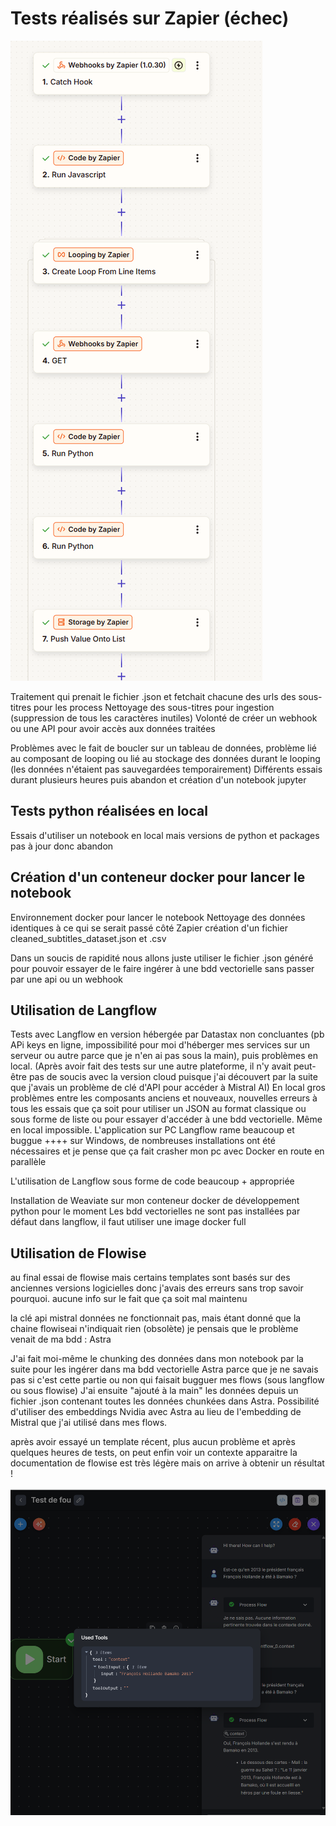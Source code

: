 # Tests réalisés sur Zapier (échec)

![zapier](./ressources/zapier.png)

Traitement qui prenait le fichier .json et fetchait chacune des urls des sous-titres pour les process
Nettoyage des sous-titres pour ingestion (suppression de tous les caractères inutiles)
Volonté de créer un webhook ou une API pour avoir accès aux données traitées

Problèmes avec le fait de boucler sur un tableau de données, problème lié au composant de looping ou lié au stockage des données durant le looping (les données n'étaient pas sauvegardées temporairement)
Différents essais durant plusieurs heures puis abandon et création d'un notebook jupyter

## Tests python réalisées en local 

Essais d'utiliser un notebook en local mais versions de python et packages pas à jour donc abandon

## Création d'un conteneur docker pour lancer le notebook 

Environnement docker pour lancer le notebook
Nettoyage des données identiques à ce qui se serait passé côté Zapier
création d'un fichier cleaned_subtitles_dataset.json et .csv

Dans un soucis de rapidité nous allons juste utiliser le fichier .json généré pour pouvoir essayer de le faire ingérer à une bdd vectorielle
sans passer par une api ou un webhook

## Utilisation de Langflow

Tests avec Langflow en version hébergée par Datastax non concluantes (pb APi keys en ligne, impossibilité pour moi d'héberger mes services sur un serveur ou autre parce que je n'en ai pas sous la main), puis problèmes en local. (Après avoir fait des tests sur une autre plateforme, il n'y avait peut-être pas de soucis avec la version cloud puisque j'ai découvert par la suite que j'avais un problème de clé d'API pour accéder à Mistral AI)
En local gros problèmes entre les composants anciens et nouveaux, nouvelles erreurs à tous les essais que ça soit pour utiliser un JSON au format classique ou sous forme de liste ou pour essayer d'accéder à une bdd vectorielle.
Même en local impossible.
L'application sur PC Langflow rame beaucoup et buggue ++++ sur Windows, de nombreuses installations ont été nécessaires et je pense que ça fait crasher mon pc avec Docker en route en parallèle

L'utilisation de Langflow sous forme de code beaucoup + appropriée

Installation de Weaviate sur mon conteneur docker de développement python pour le moment
Les bdd vectorielles ne sont pas installées par défaut dans langflow, il faut utiliser une image docker full

## Utilisation de Flowise

au final essai de flowise mais certains templates sont basés sur des anciennes versions logicielles donc j'avais des erreurs sans trop savoir pourquoi.
aucune info sur le fait que ça soit mal maintenu

la clé api mistral données ne fonctionnait pas, mais étant donné que la chaine flowiseai n'indiquait rien (obsolète) je pensais que le problème venait de ma bdd : Astra

J'ai fait moi-même le chunking des données dans mon notebook par la suite pour les ingérer dans ma bdd vectorielle Astra parce que je ne savais pas si c'est cette partie ou non qui faisait bugguer mes flows (sous langflow ou sous flowise)
J'ai ensuite "ajouté à la main" les données depuis un fichier .json contenant toutes les données chunkées dans Astra. Possibilité d'utiliser des embeddings Nvidia avec Astra au lieu de l'embedding de Mistral que j'ai utilisé dans mes flows.

après avoir essayé un template récent, plus aucun problème et après quelques heures de tests, on peut enfin voir un contexte apparaitre
la documentation de flowise est très légère mais on arrive à obtenir un résultat !

![victoire](./ressources/victoire.png)